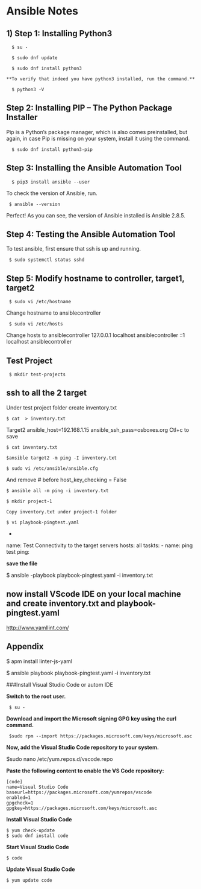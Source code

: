    # Ansible Notes
  
  ## 1) Step 1: Installing Python3
      
      $ su -
      
      $ sudo dnf update
      
      $ sudo dnf install python3
    
    **To verify that indeed you have python3 installed, run the command.**
    
      $ python3 -V

## Step 2: Installing PIP – The Python Package Installer

Pip is a Python’s package manager, which is also comes preinstalled, but again, in case Pip is missing on your system, install it using the command.

      $ sudo dnf install python3-pip

## Step 3: Installing the Ansible Automation Tool

      $ pip3 install ansible --user

To check the version of Ansible, run.

     $ ansible --version

Perfect! As you can see, the version of Ansible installed is Ansible 2.8.5.

## Step 4: Testing the Ansible Automation Tool

To test ansible, first ensure that ssh is up and running.
    
     $ sudo systemctl status sshd


## Step 5:  Modify hostname to controller, target1, target2

     $ sudo vi /etc/hostname  

Change hostname to ansiblecontroller

     $ sudo vi /etc/hosts

Change hosts to ansiblecontroller
127.0.0.1 localhost ansiblecontroller
::1       localhost ansiblecontroller

## Test Project
     
     $ mkdir test-projects
## ssh to all the 2 target  

Under test project folder create inventory.txt

    $ cat  > inventory.txt

Target2 ansible_host=192.168.1.15 ansible_ssh_pass=osboxes.org
Ctl+c to save

    $ cat inventory.txt
    
    $ansible target2 -m ping -I inventory.txt 

    $ sudo vi /etc/ansible/ansible.cfg 

And remove # before host_key_checking = False

    $ ansible all -m ping -i inventory.txt

    $ mkdir project-1

    Copy inventory.txt under project-1 folder
    
    $ vi playbook-pingtest.yaml

-

   name: Test Connectivity to the target servers
   hosts: all
   taskts:
     - name: ping test 
       ping:
      
   **save the file**

 $ ansible -playbook playbook-pingtest.yaml -i inventory.txt

## now install VScode IDE on your local machine and create inventory.txt and playbook-pingtest.yaml


http://www.yamllint.com/





## Appendix 

  $ apm install linter-js-yaml

  $ ansible playbook playbook-pingtest.yaml -i inventory.txt
  
###Install Visual Studio Code or autom IDE

**Switch to the root user.**
      
     $ su -
    
**Download and import the Microsoft signing GPG key using the curl command.**

     $sudo rpm --import https://packages.microsoft.com/keys/microsoft.asc
   
 **Now, add the Visual Studio Code repository to your system.**

$sudo nano /etc/yum.repos.d/vscode.repo

**Paste the following content to enable the VS Code repository:**

	[code]
	name=Visual Studio Code
	baseurl=https://packages.microsoft.com/yumrepos/vscode
	enabled=1
	gpgcheck=1
	gpgkey=https://packages.microsoft.com/keys/microsoft.asc

**Install Visual Studio Code**

    $ yum check-update
    $ sudo dnf install code
  
**Start Visual Studio Code**
  
    $ code

**Update Visual Studio Code**

    $ yum update code
  

